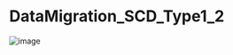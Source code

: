 # DataMigration_SCD_Type1_2
![image](https://github.com/user-attachments/assets/cb569f3d-2312-42b2-83ca-e01d00dd2327)

